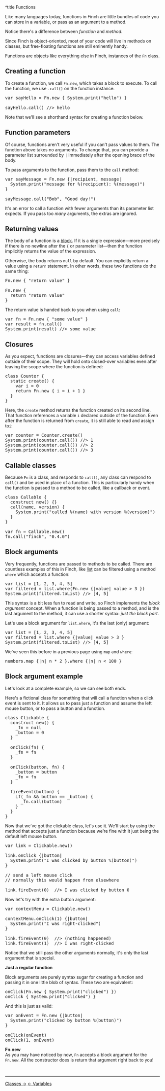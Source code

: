 ^title Functions

Like many languages today, functions in Finch are little bundles of code 
you can store in a variable, or pass as an argument to a method. 

Notice there's a difference between _function_ and _method_.

Since Finch is object-oriented, most of your code will live in methods on
classes, but free-floating functions are still eminently handy. 

Functions are objects like everything else in Finch, instances of the `Fn`
class.

## Creating a function

To create a function, we call `Fn.new`, which takes a block to execute.
To call the function, we use `.call()` on the function instance.

<pre class="snippet">
var sayHello = Fn.new { System.print("hello") }

sayHello.call() //> hello
</pre>

Note that we'll see a shorthand syntax for creating a function below.

## Function parameters

Of course, functions aren't very useful if you can't pass values to them. The
function above takes no arguments. To change that, you can provide a parameter
list surrounded by `|` immediately after the opening brace of the body.

To pass arguments to the function, pass them to the `call` method:

<pre class="snippet">
var sayMessage = Fn.new {|recipient, message|
  System.print("message for %(recipient): %(message)")
}

sayMessage.call("Bob", "Good day!")
</pre>

It's an error to call a function with fewer arguments than its parameter list
expects. If you pass too *many* arguments, the extras are ignored.

## Returning values

The body of a function is a [block](syntax.html#blocks). If it is a single
expression&mdash;more precisely if there is no newline after the `{` or
parameter list&mdash;then the function implicitly returns the value of the
expression.

Otherwise, the body returns `null` by default. You can explicitly return a
value using a `return` statement. In other words, these two functions do the
same thing:

<pre class="snippet">
Fn.new { "return value" }

Fn.new {
  return "return value"
}
</pre>

The return value is handed back to you when using `call`:

<pre class="snippet">
var fn = Fn.new { "some value" }
var result = fn.call()
System.print(result) //> some value
</pre>

## Closures

As you expect, functions are closures&mdash;they can access variables defined
outside of their scope. They will hold onto closed-over variables even after
leaving the scope where the function is defined:

<pre class="snippet">
class Counter {
  static create() {
    var i = 0
    return Fn.new { i = i + 1 }
  }
}
</pre>

Here, the `create` method returns the function created on its second line. That
function references a variable `i` declared outside of the function. Even after
the function is returned from `create`, it is still able to read and assign
to`i`:

<pre class="snippet">
var counter = Counter.create()
System.print(counter.call()) //> 1
System.print(counter.call()) //> 2
System.print(counter.call()) //> 3
</pre>

## Callable classes

Because `Fn` is a class, and responds to `call()`, any class can respond to 
`call()` and be used in place of a function. This is particularly handy when 
the function is passed to a method to be called, like a callback or event.

<pre class="snippet">
class Callable {
  construct new() {}
  call(name, version) {
    System.print("called %(name) with version %(version)")
  }
}

var fn = Callable.new()
fn.call("finch", "0.4.0")
</pre>

## Block arguments

Very frequently, functions are passed to methods to be called. There are 
countless examples of this in Finch, like [list](lists.html) can be filtered
using a method `where` which accepts a function:

<pre class="snippet">
var list = [1, 2, 3, 4, 5]
var filtered = list.where(Fn.new {|value| value > 3 }) 
System.print(filtered.toList) //> [4, 5]
</pre>

This syntax is a bit less fun to read and write, so Finch implements the 
_block argument_ concept. When a function is being passed to a method, 
and is the last argument to the method, it can use a shorter syntax: 
_just the block part_.

Let's use a block argument for `list.where`, it's the last (only) argument:

<pre class="snippet">
var list = [1, 2, 3, 4, 5]
var filtered = list.where {|value| value > 3 } 
System.print(filtered.toList) //> [4, 5]
</pre>

We've seen this before in a previous page using `map` and `where`:

<pre class="snippet">
numbers.map {|n| n * 2 }.where {|n| n < 100 }
</pre>

## Block argument example

Let's look at a complete example, so we can see both ends.

Here's a fictional class for something that will call a function
when a click event is sent to it. It allows us to pass just a 
function and assume the left mouse button, or to pass a button and a function.

<pre class="snippet">
class Clickable {
  construct new() {
    _fn = null
    _button = 0
  }
  
  onClick(fn) {
    _fn = fn
  }

  onClick(button, fn) {
    _button = button
    _fn = fn
  }

  fireEvent(button) {
    if(_fn && button == _button) {
      _fn.call(button)
    }
  }
}
</pre>

Now that we've got the clickable class, let's use it.
We'll start by using the method that accepts just a function
because we're fine with it just being the default left mouse button.

<pre class="snippet">
var link = Clickable.new()

link.onClick {|button|
  System.print("I was clicked by button %(button)")
}

// send a left mouse click
// normally this would happen from elsewhere

link.fireEvent(0)  //> I was clicked by button 0
</pre>

Now let's try with the extra button argument:

<pre class="snippet">
var contextMenu = Clickable.new()

contextMenu.onClick(1) {|button|
  System.print("I was right-clicked")
}

link.fireEvent(0)  //> (nothing happened)
link.fireEvent(1)  //> I was right-clicked
</pre>

Notice that we still pass the other arguments normally, 
it's only the last argument that is special.

**Just a regular function**   

Block arguments are purely syntax sugar for creating a function and passing it
in one little blob of syntax. These two are equivalent:

<pre class="snippet">
onClick(Fn.new { System.print("clicked") })
onClick { System.print("clicked") }
</pre>

And this is just as valid:

<pre class="snippet">
var onEvent = Fn.new {|button|
  System.print("clicked by button %(button)")
}

onClick(onEvent)
onClick(1, onEvent)
</pre>

**Fn.new**   
As you may have noticed by now, `Fn` accepts a block argument for the `Fn.new`.
All the constructor does is return that argument right back to you!


<br><hr>
<a class="right" href="classes.html">Classes &rarr;</a>
<a href="variables.html">&larr; Variables</a>
